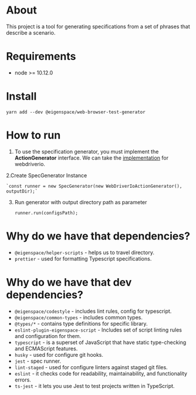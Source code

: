 # About

This project is a tool for generating specifications from a set of phrases that describe a scenario.

# Requirements

* node >= 10.12.0

# Install

`yarn add --dev @eigenspace/web-browser-test-generator`

# How to run

1. To use the specification generator, you must implement the **ActionGenerator** interface.
We can take the [implementation](https://github.com/eigenspace/web-wdio-e2e-kit) for webdriverio.

2.Create SpecGenerator Instance

    `const runner = new SpecGenerator(new WebDriverIoActionGenerator(), outputDir);`

3. Run generator with output directory path as parameter

    `runner.run(configsPath);`


# Why do we have that dependencies?

* `@eigenspace/helper-scripts` - helps us to travel directory.
* `prettier` - used for formatting Typescript specifications.

# Why do we have that dev dependencies?

* `@eigenspace/codestyle` - includes lint rules, config for typescript.
* `@eigenspace/common-types` - includes common types.
* `@types/*` - contains type definitions for specific library.
* `eslint-plugin-eigenspace-script` - Includes set of script linting rules and configuration for them.
* `typescript` - is a superset of JavaScript that have static type-checking and ECMAScript features.
* `husky` - used for configure git hooks.
* `jest` - spec runner.
* `lint-staged` - used for configure linters against staged git files.
* `eslint` - it checks code for readability, maintainability, and functionality errors.
* `ts-jest` - it lets you use Jest to test projects written in TypeScript.
